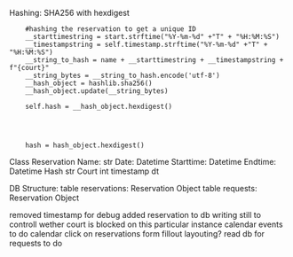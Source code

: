 Hashing:
SHA256 with hexdigest


        #hashing the reservation to get a unique ID
        __starttimestring = start.strftime("%Y-%m-%d" +"T" + "%H:%M:%S")
        __timestampstring = self.timestamp.strftime("%Y-%m-%d" +"T" + "%H:%M:%S")
        __string_to_hash = name + __starttimestring + __timestampstring + f"{court}"
        __string_bytes = __string_to_hash.encode('utf-8')
        __hash_object = hashlib.sha256()
        __hash_object.update(__string_bytes)
        
        self.hash = __hash_object.hexdigest()

        


        hash = hash_object.hexdigest()

Class Reservation
    Name:       str
    Date:       Datetime
    Starttime:  Datetime
    Endtime:    Datetime
    Hash        str
    Court       int
    timestamp   dt

DB Structure: 
    table reservations:     Reservation Object
    table requests:         Reservation Object

removed timestamp for debug
added reservation to db writing
still to controll wether court is blocked on this particular instance
calendar events to do
calendar click on reservations form fillout
layouting?
read db for requests to do